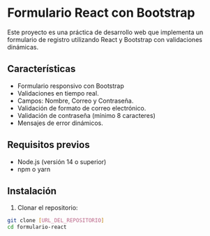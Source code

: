 # Formulario React con Bootstrap

Este proyecto es una práctica de desarrollo web que implementa un formulario de registro utilizando React y Bootstrap con validaciones dinámicas.

## Características

- Formulario responsivo con Bootstrap
- Validaciones en tiempo real.
- Campos: Nombre, Correo y Contraseña.
- Validación de formato de correo electrónico.
- Validación de contraseña (mínimo 8 caracteres)
- Mensajes de error dinámicos.

## Requisitos previos

- Node.js (versión 14 o superior)
- npm o yarn

## Instalación

1. Clonar el repositorio:
```bash
git clone [URL_DEL_REPOSITORIO]
cd formulario-react